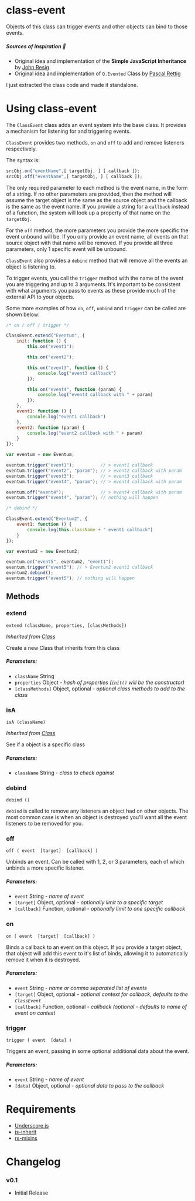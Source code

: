 # class-event
Objects of this class can trigger events and other objects can bind to those events.

##### Sources of inspiration :beer:

* Original idea and implementation of the **Simple JavaScript Inheritance** by [John Resig](http://ejohn.org/)
* Original idea and implementation of `Q.Evented` Class by [Pascal Rettig](https://github.com/cykod)

I just extracted the class code and made it standalone.


# Using class-event

The `ClassEvent` class adds an event system into the base class. 
It provides a mechanism for listening for and triggering events. 

`ClassEvent` provides two methods, `on` and `off` to add and remove listeners respectively.

The syntax is:

```javascript
srcObj.on("eventName",[ targetObj, ] [ callback ]);
srcObj.off("eventName",[ targetObj, ] [ callback ]);
```

The only required parameter to each method is the event name, in the form of a string. 
If no other parameters are provided, then the method will assume the target object is the same as the source object and the callback is the same as the event name. 
If you provide a string for a `callback` instead of a function, the system will look up a property of that name on the `targetObj`.

For the `off` method, the more parameters you provide the more specific the event unbound will be. 
If you only provide an event name, all events on that source object with that name will be removed. 
If you provide all three parameters, only 1 specific event will be unbound.

`ClassEvent` also provides a `debind` method that will remove all the events an object is listening to.
 
To trigger events, you call the `trigger` method with the name of the event you are triggering and up to 3 arguments. 
It's important to be consistent with what arguments you pass to events as these provide much of the external API to your objects.

Some more examples of how `on`, `off`, `unbind` and `trigger` can be called are shown below:

```javascript
/* on / off / trigger */

ClassEvent.extend("Eventum", {
    init: function () {
        this.on("event1");

        this.on("event2");

        this.on("event3", function () {
            console.log("event3 callback")
        });

        this.on("event4", function (param) {
            console.log("event4 callback with " + param)
        });
    },
    event1: function () {
        console.log("event1 callback")
    },
    event2: function (param) {
        console.log("event2 callback with " + param)
    }
});

var eventum = new Eventum;

eventum.trigger("event1");          // > event1 callback
eventum.trigger("event2", "param"); // > event2 callback with param
eventum.trigger("event3");          // > event3 callback
eventum.trigger("event4", "param"); // > event4 callback with param

eventum.off("event4");              // > event4 callback with param
eventum.trigger("event4", "param"); // nothing will happen

/* debind */

ClassEvent.extend("Eventum2", {
    event1: function () {
        console.log(this.className + " event1 callback")
    }
});

var eventum2 = new Eventum2;

eventum.on("event5", eventum2, "event1");
eventum.trigger("event5"); // > Eventum2 event1 callback
eventum2.debind();
eventum.trigger("event5"); // nothing will happen
```

## Methods

### extend

`extend (className, properties, [classMethods])`

*Inherited from [Class](https://github.com/pointofpresence/js-inherit)*

Create a new Class that inherits from this class

##### Parameters:

* `className` String
* `properties` Object - *hash of properties (`init()` will be the constructor)*
* `[classMethods]` Object, optional - *optional class methods to add to the class*

### isA

`isA (className)`

*Inherited from [Class](https://github.com/pointofpresence/js-inherit)*

See if a object is a specific class

##### Parameters:
* `className` String - *class to check against*

### debind

`debind ()`

`debind` is called to remove any listeners an object had on other objects. 
The most common case is when an object is destroyed you'll want all the event listeners to be removed for you.

### off

`off ( event  [target]  [callback] )`

Unbinds an event. 
Can be called with 1, 2, or 3 parameters, each of which unbinds a more specific listener.

##### Parameters:

* `event` String - *name of event*
* `[target]` Object, optional - *optionally limit to a specific target*
* `[callback]` Function, optional - *optionally limit to one specific callback*

### on

`on ( event  [target]  [callback] )`

Binds a callback to an event on this object. 
If you provide a target object, that object will add this event to it's list of binds, allowing it to automatically remove it when it is destroyed.

##### Parameters:

* `event` String - *name or comma separated list of events*
* `[target]` Object, optional - *optional context for callback, defaults to the `ClassEvent`*
* `[callback]` Function, optional - *callback (optional - defaults to name of event on context*

### trigger

`trigger ( event  [data] )`

Triggers an event, passing in some optional additional data about the event.

##### Parameters:

* `event` String - *name of event*
* `[data]` Object, optional - *optional data to pass to the callback*


# Requirements

* [Underscore.js](http://underscorejs.org/)
* [js-inherit](https://github.com/pointofpresence/js-inherit)
* [rs-mixins](https://github.com/pointofpresence/rs-mixins)


# Changelog

### v0.1 

* Initial Release